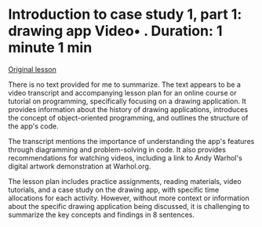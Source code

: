 # Introduction to case study 1, part 1: drawing app Video• . Duration: 1 minute 1 min

[Original lesson](https://www.coursera.org/learn/uol-introduction-to-programming-2/lecture/krEB3/introduction-to-case-study-1-part-1-drawing-app)

There is no text provided for me to summarize. The text appears to be a video transcript and accompanying lesson plan for an online course or tutorial on programming, specifically focusing on a drawing application. It provides information about the history of drawing applications, introduces the concept of object-oriented programming, and outlines the structure of the app's code.

The transcript mentions the importance of understanding the app's features through diagramming and problem-solving in code. It also provides recommendations for watching videos, including a link to Andy Warhol's digital artwork demonstration at Warhol.org.

The lesson plan includes practice assignments, reading materials, video tutorials, and a case study on the drawing app, with specific time allocations for each activity. However, without more context or information about the specific drawing application being discussed, it is challenging to summarize the key concepts and findings in 8 sentences.

